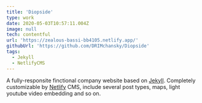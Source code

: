 ```yaml
---
title: 'Diopside'
type: work
date: 2020-05-03T10:57:11.004Z
image: null
tech: contentful
url: 'https://zealous-bassi-bb4105.netlify.app/'
githubUrl: 'https://github.com/DRIMchansky/Diopside'
tags:
  - Jekyll
  - NetlifyCMS
---
```


A fully-responsite finctional company website based on [Jekyll](https://jekyllrb.com/). Completely customizable by [Netlify](https://www.netlifycms.org/) CMS, include several post types, maps, light youtube video embedding and so on.
